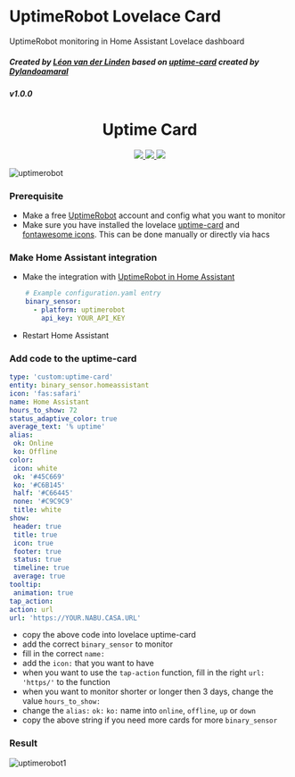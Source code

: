 # UptimeRobot Lovelace Card
UptimeRobot monitoring in Home Assistant Lovelace dashboard
##### Created by [Léon van der Linden](https://github.com/LRvdLinden) based on [uptime-card](https://github.com/dylandoamaral/uptime-card) created by [Dylandoamaral](https://github.com/dylandoamaral/uptime-card)
##### v1.0.0

<h1 align="center">Uptime Card</h1>

<p align="center">
  <a href="https://github.com/custom-components/hacs">
    <img src="https://img.shields.io/badge/HACS-Default-orange.svg" />
  </a>
  <a href="https://github.com/dylandoamaral/uptime-card">
    <img src="https://img.shields.io/github/v/release/dylandoamaral/uptime-card" />
  </a>
  <a href="https://github.com/dylandoamaral/uptime-card">
    <img src="https://img.shields.io/github/commit-activity/m/dylandoamaral/uptime-card" />
  </a>
</p>

![uptimerobot](https://scontent-ams4-1.xx.fbcdn.net/v/t1.6435-9/106796232_3593546114008659_9051489899601087280_n.png?_nc_cat=100&ccb=1-3&_nc_sid=e3f864&_nc_ohc=sN22nqAP2UIAX9HMuUx&_nc_ht=scontent-ams4-1.xx&oh=940a10cdf67cb438814c35f67c82dd23&oe=6096E7BB)

### Prerequisite
- Make a free [UptimeRobot](https://uptimerobot.com/) account and config what you want to monitor 
- Make sure you have installed the lovelace [uptime-card](https://github.com/dylandoamaral/uptime-card) and [fontawesome icons](https://github.com/thomasloven/hass-fontawesome). This can be done manually or directly via hacs

### Make Home Assistant integration 
- Make the integration with [UptimeRobot in Home Assistant](https://www.home-assistant.io/integrations/uptimerobot/)
 ```yaml
     # Example configuration.yaml entry
     binary_sensor:
       - platform: uptimerobot
         api_key: YOUR_API_KEY
```
- Restart Home Assistant

### Add code to the uptime-card
 ```yaml
type: 'custom:uptime-card'
entity: binary_sensor.homeassistant
icon: 'fas:safari'
name: Home Assistant
hours_to_show: 72
status_adaptive_color: true
average_text: '% uptime'
alias:
  ok: Online
  ko: Offline
color:
  icon: white
  ok: '#45C669'
  ko: '#C6B145'
  half: '#C66445'
  none: '#C9C9C9'
  title: white
show:
  header: true
  title: true
  icon: true
  footer: true
  status: true
  timeline: true
  average: true
tooltip:
  animation: true
tap_action:
action: url
url: 'https://YOUR.NABU.CASA.URL'
```
- copy the above code into lovelace uptime-card
- add the correct `binary_sensor` to monitor
- fill in the correct `name:`
- add the `icon:` that you want to have
- when you want to use the `tap-action` function, fill in the right `url: 'https/'` to the function
- when you want to monitor shorter or longer then 3 days, change the value `hours_to_show:`
- change the `alias:` `ok:` `ko:` name into `online`, `offline`, `up` or `down`
- copy the above string if you need more cards for more `binary_sensor`


### Result
![uptimerobot1](https://user-images.githubusercontent.com/77990847/114389788-bbe96680-9b95-11eb-85b0-4d584234f011.png)



